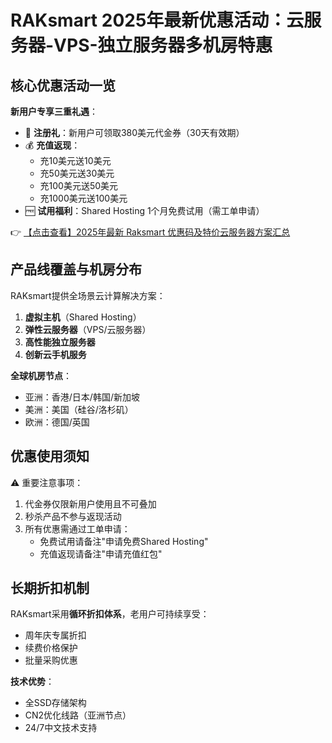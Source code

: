 # RAKsmart 2025年最新优惠活动：云服务器-VPS-独立服务器多机房特惠

## 核心优惠活动一览

**新用户专享三重礼遇**：
- 🎁 **注册礼**：新用户可领取380美元代金券（30天有效期）
- 💰 **充值返现**：
  - 充10美元送10美元
  - 充50美元送30美元 
  - 充100美元送50美元
  - 充1000美元送100美元
- 🆓 **试用福利**：Shared Hosting 1个月免费试用（需工单申请）

👉 [【点击查看】2025年最新 Raksmart 优惠码及特价云服务器方案汇总](https://bit.ly/raksmart)

## 产品线覆盖与机房分布

RAKsmart提供全场景云计算解决方案：
1. **虚拟主机**（Shared Hosting）
2. **弹性云服务器**（VPS/云服务器）
3. **高性能独立服务器**
4. **创新云手机服务**

**全球机房节点**：
- 亚洲：香港/日本/韩国/新加坡
- 美洲：美国（硅谷/洛杉矶）
- 欧洲：德国/英国

## 优惠使用须知

⚠️ 重要注意事项：
1. 代金券仅限新用户使用且不可叠加
2. 秒杀产品不参与返现活动
3. 所有优惠需通过工单申请：
   - 免费试用请备注"申请免费Shared Hosting"
   - 充值返现请备注"申请充值红包"

## 长期折扣机制

RAKsmart采用**循环折扣体系**，老用户可持续享受：
- 周年庆专属折扣
- 续费价格保护
- 批量采购优惠

**技术优势**：
- 全SSD存储架构
- CN2优化线路（亚洲节点）
- 24/7中文技术支持
